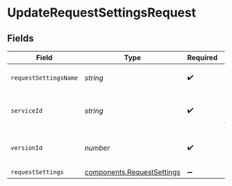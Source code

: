 # UpdateRequestSettingsRequest


## Fields

| Field                                                                | Type                                                                 | Required                                                             | Description                                                          | Example                                                              |
| -------------------------------------------------------------------- | -------------------------------------------------------------------- | -------------------------------------------------------------------- | -------------------------------------------------------------------- | -------------------------------------------------------------------- |
| `requestSettingsName`                                                | *string*                                                             | :heavy_check_mark:                                                   | Name for the request settings.                                       | test-request-setting                                                 |
| `serviceId`                                                          | *string*                                                             | :heavy_check_mark:                                                   | Alphanumeric string identifying the service.                         | SU1Z0isxPaozGVKXdv0eY                                                |
| `versionId`                                                          | *number*                                                             | :heavy_check_mark:                                                   | Integer identifying a service version.                               | 1                                                                    |
| `requestSettings`                                                    | [components.RequestSettings](../../models/shared/requestsettings.md) | :heavy_minus_sign:                                                   | N/A                                                                  |                                                                      |